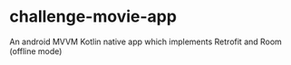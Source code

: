 # challenge-movie-app
An android MVVM Kotlin native app which implements Retrofit and Room (offline mode)
